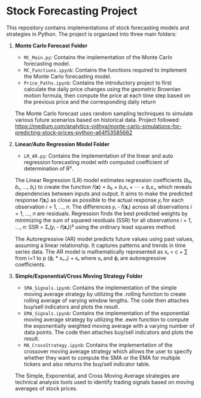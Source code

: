 # Stock Forecasting Project

This repository contains implementations of stock forecasting models and strategies in Python. The project is organized into three main folders:

1. **Monte Carlo Forecast Folder**
   - `MC_Main.py`: Contains the implementation of the Monte Carlo forecasting model.
   - `MC_Functions.ipynb`: Contains the functions required to implement the Monte Carlo forecasting model.
   - `Price_Paths.ipynb`: Contains the introductory project to first calculate the daily price changes using the geometric Brownian motion formula, then compute the price at each time step based on the previous price and the corresponding daily return

   The Monte Carlo forecast uses random sampling techniques to simulate various future scenarios based on historical data. Project followed: https://medium.com/analytics-vidhya/monte-carlo-simulations-for-predicting-stock-prices-python-a64f53585662

3. **Linear/Auto Regression Model Folder**
   - `LR_AR.py`: Contains the implementation of the linear and auto regression forecasting model with computed coefficient of determination of R².

   The Linear Regression (LR) model estimates regression coefficients (𝑏₀, 𝑏₁, …, 𝑏ᵣ) to create the function 𝑓(𝐱) = 𝑏₀ + 𝑏₁𝑥₁ + ⋯ + 𝑏ᵣ𝑥ᵣ, which reveals dependencies between inputs and output. It aims to make the predicted response 𝑓(𝐱ᵢ) as close as         possible to the actual response 𝑦ᵢ for each observation 𝑖 = 1, …, 𝑛. The differences 𝑦ᵢ - 𝑓(𝐱ᵢ) across all observations 𝑖 = 1, …, 𝑛 are residuals. Regression finds the best predicted weights by minimizing the sum of squared residuals (SSR) for all       observations 𝑖 = 1, …, 𝑛: SSR = Σᵢ(𝑦ᵢ - 𝑓(𝐱ᵢ))² using the ordinary least squares method.

   The Autoregressive (AR) model predicts future values using past values, assuming a linear relationship. It captures patterns and trends in time series data. The AR model is mathematically represented as xₜ = c + ∑ from i=1 to p (ϕᵢ * xₜ₋ᵢ) + εₜ
   where xₜ and ϕᵢ are autoregressive coefficients.

4. **Simple/Exponential/Cross Moving Strategy Folder**
   - `SMA_Signals.ipynb`: Contains the implementation of the simple moving average strategy by utilizing the .rolling function to create rolling average of varying window lengths. The code then attaches buy/sell indicators and plots the result.
   - `EMA_Signals.ipynb`: Contains the implementation of the exponential moving average strategy by utilizing the .ewm function to compute the exponentially weighted moving average with a varying number of data points. The code then attaches buy/sell                            indicators and plots the result.
   - `MA_CrossStrategy.ipynb`: Contains the implementation of the crossover moving average strategy which allows the user to specify whether they want to compute the SMA or the EMA for multiple tickers and also returns the buy/sell indicator table.

   The Simple, Exponential, and Cross Moving Average strategies are technical analysis tools used to identify trading signals based on moving averages of stock prices.

